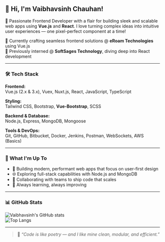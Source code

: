## 👋 Hi, I'm Vaibhavsinh Chauhan!

🎯 Passionate Frontend Developer with a flair for building sleek and scalable web apps using **Vue.js** and **React**. I love turning complex ideas into intuitive user experiences — one pixel-perfect component at a time!

🌱 Currently crafting seamless frontend solutions @ **eRoam Technologies** using Vue.js  
💼 Previously interned @ **SoftSages Technology**, diving deep into React development

---

### 🛠️ Tech Stack

**Frontend:**  
Vue.js (2.x & 3.x), Vuex, Nuxt.js, React, JavaScript, TypeScript

**Styling:**  
Tailwind CSS, Bootstrap, **Vue-Bootstrap**, SCSS

**Backend & Database:**  
Node.js, Express, MongoDB, Mongoose

**Tools & DevOps:**  
Git, GitHub, Bitbucket, Docker, Jenkins, Postman, WebSockets, AWS (Basics)

---

### 🚀 What I'm Up To

- 🔧 Building modern, performant web apps that focus on user-first design
- 🌐 Exploring full-stack capabilities with Node.js and MongoDB
- 🤝 Collaborating with teams to ship code that scales
- 🧠 Always learning, always improving

---


### 📊 GitHub Stats

![Vaibhavsinh's GitHub stats](https://github-readme-stats.vercel.app/api?username=Vaibhav6403&show_icons=true&theme=vue-dark)  
![Top Langs](https://github-readme-stats.vercel.app/api/top-langs/?username=Vaibhav6403&layout=compact&theme=vue-dark)

---

> 💬 *“Code is like poetry — and I like mine clean, modular, and efficient.”*  
